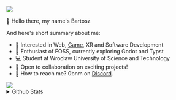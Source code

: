![](./data/bg-rounded.avif)

👋 Hello there, my name's Bartosz

And here's short summary about me:
- 🥂 Interested in Web, [Game](https://bnmk.itch.io/), XR and Software Development
- 📡 Enthusiast of FOSS, currently exploring Godot and Typst
- 💻 Student at Wrocław University of Science and Technology
- 🎈 Open to collaboration on exciting projects!
- 📧 How to reach me? 0bnm on [Discord](https://discord.com/users/430629761413414913).

<img src="https://skillicons.dev/icons?i=godot,unity,linux,py,cpp,cs,bash,nodejs,js,html,css,git,typst" />

</br>
<details>
  <summary>Github Stats</summary>
<p align="center"> 
  <img height="200" width="390" align="center" src="https://github-readme-stats.vercel.app/api?username=kyanbasu&show_icons=true&card_width=310&theme=synthwave&count_private=true&hide_border=true" />
  <img height="200" width="390" align="center" src="https://github-readme-stats.vercel.app/api/top-langs?username=kyanbasu&layout=compact&langs_count=8&show_icons=true&count_private=true&card_width=313&hide_border=true&theme=synthwave" />
</p>
<p align="center"> 
  <img src="https://streak-stats.demolab.com?user=kyanbasu&hide_border=true&date_format=j%2Fn%5B%2FY%5D&background=50%2C030D6B%2C5C196B&fire=EB4EE2&currStreakLabel=EB05CF&stroke=EB4EE2&ring=EB4EE2&dates=EB90DD&sideNums=EBEBEB&sideLabels=EB05CF&currStreakNum=EBEBEB&excludeDaysLabel=EBEBEB" />
</p>
</details>
<!---
https://github-readme-streak-stats.herokuapp.com/demo/?user=kyanbasu&theme=neon-blurange&hide_border=false&border_radius=4.5&locale=en&date_format=j%2Fn%5B%2FY%5D&mode=daily&exclude_days=&sections=total%2Ccurrent%2Clongest&card_width=495&type=svg&background-type=gradient&properties=border&background=20&background=%23EB5454&background=%231534EB
--->

<!---
cool repo 👍
https://github.com/anuraghazra/github-readme-stats
--->

<!---
these are comments
⭐⭐⭐  kyanbasu/kyanbasu is a special repository: its README.md will appear on your profile! 
--->
